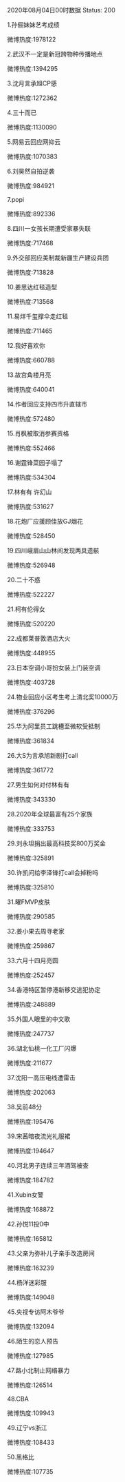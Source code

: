 2020年08月04日00时数据
Status: 200

1.孙俪妹妹艺考成绩

微博热度:1978122

2.武汉不一定是新冠跨物种传播地点

微博热度:1394295

3.沈月言承旭CP感

微博热度:1272362

4.三十而已

微博热度:1130090

5.网易云回应网抑云

微博热度:1070383

6.刘昊然自拍逆袭

微博热度:984921

7.popi

微博热度:892336

8.四川一女孩长期遭受家暴失联

微博热度:717468

9.外交部回应美制裁新疆生产建设兵团

微博热度:713828

10.姜思达红毯造型

微博热度:713568

11.易烊千玺撑伞走红毯

微博热度:711465

12.我好喜欢你

微博热度:660788

13.故宫角楼月亮

微博热度:640041

14.作者回应支持四市升直辖市

微博热度:572480

15.肖枫被取消参赛资格

微博热度:552466

16.谢霆锋菜园子塌了

微博热度:534304

17.林有有 许幻山

微博热度:531627

18.花炮厂应援顾佳放GJ烟花

微博热度:528450

19.四川峨眉山山林间发现两具遗骸

微博热度:526948

20.二十不惑

微博热度:522227

21.柯有伦得女

微博热度:520220

22.成都莱普敦酒店大火

微博热度:448955

23.日本空调小哥扮女装上门装空调

微博热度:403728

24.物业回应小区考生考上清北奖10000万

微博热度:376296

25.华为阿里员工跳槽至微软受抵制

微博热度:361834

26.大S为言承旭新剧打call

微博热度:361772

27.男生如何对付林有有

微博热度:343330

28.2020年全球最富有25个家族

微博热度:333753

29.刘永坦捐出最高科技奖800万奖金

微博热度:325891

30.许凯问给李泽锋打call会掉粉吗

微博热度:325810

31.曜FMVP皮肤

微博热度:290585

32.姜小果去周寻老家

微博热度:259867

33.六月十四月亮圆

微博热度:252457

34.香港特区暂停港新移交逃犯协定

微博热度:248889

35.外国人眼里的中文歌

微博热度:247737

36.湖北仙桃一化工厂闪爆

微博热度:211677

37.沈阳一高压电线遭雷击

微博热度:202063

38.吴前48分

微博热度:195476

39.宋茜暗夜流光礼服裙

微博热度:194647

40.河北男子连续三年酒驾被查

微博热度:184782

41.Xubin女警

微博热度:168872

42.孙悦11投0中

微博热度:165812

43.父亲为弥补儿子亲手改造房间

微博热度:163239

44.杨洋迷彩服

微博热度:149048

45.央视专访阿木爷爷

微博热度:132094

46.陌生的恋人预告

微博热度:127985

47.路小北制止网络暴力

微博热度:126514

48.CBA

微博热度:109943

49.辽宁vs浙江

微博热度:108433

50.黑格比

微博热度:107735

